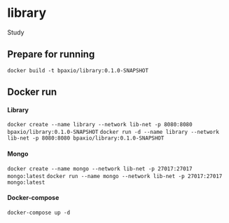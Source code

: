 # library
Study

## Prepare for running
`docker build -t bpaxio/library:0.1.0-SNAPSHOT`

## Docker run

#### Library

`docker create --name library --network lib-net -p 8080:8080 bpaxio/library:0.1.0-SNAPSHOT`
`docker run -d --name library --network lib-net -p 8080:8080 bpaxio/library:0.1.0-SNAPSHOT`

#### Mongo
`docker create --name mongo --network lib-net -p 27017:27017 mongo:latest`
`docker run --name mongo --network lib-net -p 27017:27017 mongo:latest`


#### Docker-compose
`docker-compose up -d`
